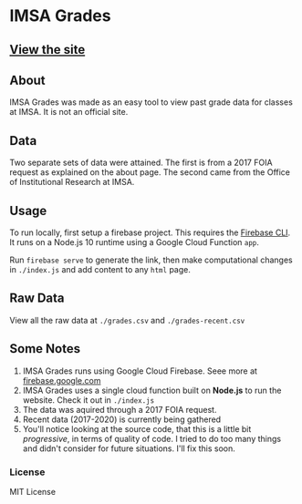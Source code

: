# IMSA Grades
## [View the site](https://imsagrades.com)

## About
IMSA Grades was made as an easy tool to view past grade data for classes at IMSA. It is not an official site.

## Data
Two separate sets of data were attained. The first is from a 2017 FOIA request as explained on the about page. The second came from the Office of Institutional Research at IMSA.

## Usage
To run locally, first setup a firebase project. This requires the [Firebase CLI](https://firebase.google.com/docs/cli). It runs on a Node.js 10 runtime using a Google Cloud Function `app`.

Run `firebase serve` to generate the link, then make computational changes in `./index.js` and add content to any `html` page.

## Raw Data
View all the raw data at `./grades.csv` and `./grades-recent.csv`

## Some Notes
  1. IMSA Grades runs using Google Cloud Firebase. Seee more at [firebase.google.com](https://firebase.google.com)
  2. IMSA Grades uses a single cloud function built on **Node.js** to run the website. Check it out in  ```./index.js```
  3. The data was aquired through a 2017 FOIA request.
  4. Recent data (2017-2020) is currently being gathered
  5. You'll notice looking at the source code, that this is a little bit *progressive*, in terms of quality of code. I tried to do too many things and didn't consider for future situations. I'll fix this soon.

### License
MIT License
